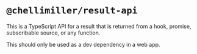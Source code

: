 # `@chellimiller/result-api`

This is a TypeScript API for a result that is returned from a hook, promise, subscribable source, or any function.

This should only be used as a dev dependency in a web app.
